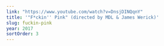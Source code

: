 ```yaml
---
link: "https://www.youtube.com/watch?v=DnsjDINQqnY"
title: '"F*ckin'' Pink" (directed by MDL & James Werick)'
slug: fuckin-pink
year: 2017
sortOrder: 3
---
```

